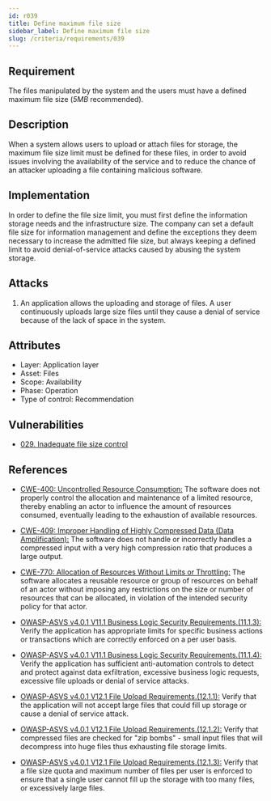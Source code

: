 ```yaml
---
id: r039
title: Define maximum file size
sidebar_label: Define maximum file size
slug: /criteria/requirements/039
---
```


## Requirement

The files manipulated by the system
and the users must have
a defined maximum file size (*5MB* recommended).

## Description

When a system allows users
to upload or attach files for storage,
the maximum file size limit
must be defined for these files,
in order to avoid issues involving
the availability of the service
and to reduce the chance of an attacker
uploading a file containing malicious software.

## Implementation

In order to define the file size limit,
you must first define the information storage needs
and the infrastructure size.
The company can set a default file size
for information management
and define the exceptions they deem necessary
to increase the admitted file size,
but always keeping a defined limit
to avoid denial-of-service attacks
caused by abusing the system storage.

## Attacks

1. An application allows the uploading
and storage of files.
A user continuously uploads large size files
until they cause a denial of service
because of the lack of space in the system.

## Attributes

- Layer: Application layer
- Asset: Files
- Scope: Availability
- Phase: Operation
- Type of control: Recommendation

## Vulnerabilities

- [029. Inadequate file size control](/criteria/vulnerabilities/029)

## References

- [CWE-400: Uncontrolled Resource Consumption:](https://cwe.mitre.org/data/definitions/400.html)
The software does not properly control the allocation
and maintenance of a limited resource,
thereby enabling an actor
to influence the amount of resources consumed,
eventually leading to the exhaustion
of available resources.

- [CWE-409: Improper Handling of Highly Compressed Data (Data Amplification):](https://cwe.mitre.org/data/definitions/409.html)
The software does not handle
or incorrectly handles a compressed input
with a very high compression ratio
that produces a large output.

- [CWE-770: Allocation of Resources Without Limits or Throttling:](https://cwe.mitre.org/data/definitions/770.html)
The software allocates a reusable resource
or group of resources on behalf of an actor
without imposing any restrictions on the size
or number of resources
that can be allocated,
in violation of the intended security policy
for that actor.

- [OWASP-ASVS v4.0.1 V11.1 Business Logic Security Requirements.(11.1.3):](https://owasp.org/www-pdf-archive/OWASP_Application_Security_Verification_Standard_4.0-en.pdf)
Verify the application
has appropriate limits
for specific business actions
or transactions which are correctly enforced
on a per user basis.

- [OWASP-ASVS v4.0.1 V11.1 Business Logic Security Requirements.(11.1.4):](https://owasp.org/www-pdf-archive/OWASP_Application_Security_Verification_Standard_4.0-en.pdf)
Verify the application
has sufficient anti-automation controls
to detect and protect against data exfiltration,
excessive business logic requests,
excessive file uploads
or denial of service attacks.

- [OWASP-ASVS v4.0.1 V12.1 File Upload Requirements.(12.1.1):](https://owasp.org/www-pdf-archive/OWASP_Application_Security_Verification_Standard_4.0-en.pdf)
Verify that the application
will not accept large files
that could fill up storage
or cause a denial of service attack.

- [OWASP-ASVS v4.0.1 V12.1 File Upload Requirements.(12.1.2):](https://owasp.org/www-pdf-archive/OWASP_Application_Security_Verification_Standard_4.0-en.pdf)
Verify that compressed files
are checked for "zip bombs" - small input files
that will decompress into huge files
thus exhausting file storage limits.

- [OWASP-ASVS v4.0.1 V12.1 File Upload Requirements.(12.1.3):](https://owasp.org/www-pdf-archive/OWASP_Application_Security_Verification_Standard_4.0-en.pdf)
Verify that a file size quota
and maximum number of files per user is enforced
to ensure that a single user
cannot fill up the storage
with too many files,
or excessively large files.
